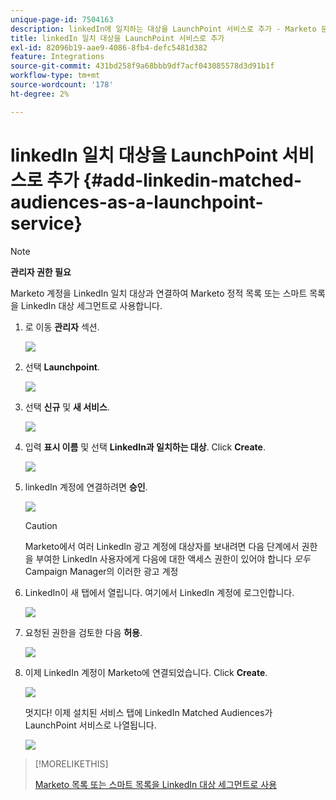 ```yaml
---
unique-page-id: 7504163
description: linkedIn에 일치하는 대상을 LaunchPoint 서비스로 추가 - Marketo 문서 - 제품 설명서
title: linkedIn 일치 대상을 LaunchPoint 서비스로 추가
exl-id: 82096b19-aae9-4086-8fb4-defc5481d382
feature: Integrations
source-git-commit: 431bd258f9a68bbb9df7acf043085578d3d91b1f
workflow-type: tm+mt
source-wordcount: '178'
ht-degree: 2%

---
```


# linkedIn 일치 대상을 LaunchPoint 서비스로 추가 {#add-linkedin-matched-audiences-as-a-launchpoint-service}

>[!NOTE]
>
>**관리자 권한 필요**

Marketo 계정을 LinkedIn 일치 대상과 연결하여 Marketo 정적 목록 또는 스마트 목록을 LinkedIn 대상 세그먼트로 사용합니다.

1. 로 이동 **관리자** 섹션.

   ![](assets/admin.png)

1. 선택 **Launchpoint**.

   ![](assets/image2014-12-5-14-3a35-3a27.png)

1. 선택 **신규** 및 **새 서비스**.

   ![](assets/image2014-12-5-14-3a37-3a33.png)

1. 입력 **표시 이름** 및 선택 **LinkedIn과 일치하는 대상**. Click **Create**.

   ![](assets/image2018-2-23-14-3a25-3a39.png)

1. linkedIn 계정에 연결하려면 **승인**.

   ![](assets/authorizeaccount.png)

   >[!CAUTION]
   >
   >Marketo에서 여러 LinkedIn 광고 계정에 대상자를 보내려면 다음 단계에서 권한을 부여한 LinkedIn 사용자에게 다음에 대한 액세스 권한이 있어야 합니다 *모두* Campaign Manager의 이러한 광고 계정

1. LinkedIn이 새 탭에서 열립니다. 여기에서 LinkedIn 계정에 로그인합니다.

   ![](assets/image2018-2-23-14-3a32-3a20.png)

1. 요청된 권한을 검토한 다음 **허용**.

   ![](assets/li-permissions.png)

1. 이제 LinkedIn 계정이 Marketo에 연결되었습니다. Click **Create**.

   ![](assets/image2018-2-23-14-3a35-3a55.png)

   멋지다! 이제 설치된 서비스 탭에 LinkedIn Matched Audiences가 LaunchPoint 서비스로 나열됩니다.

   ![](assets/bartholomew2.png)

>[!MORELIKETHIS]
>
>[Marketo 목록 또는 스마트 목록을 LinkedIn 대상 세그먼트로 사용](/help/marketo/product-docs/demand-generation/social/social-functions/use-a-marketo-list-or-smart-list-as-a-linkedin-audience-segment.md)
